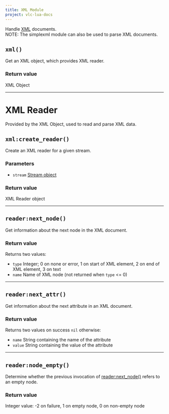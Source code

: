 ```yaml
---
title: XML Module
project: vlc-lua-docs
---
```

Handle [XML](https://en.wikipedia.org/wiki/XML) documents.  
NOTE: The simplexml module can also be used to parse XML documents.


## `xml()`
Get an XML object, which provides XML reader.

### Return value
XML Object

----
# XML Reader
Provided by the XML Object, used to read and parse XML data.


## `xml:create_reader()`
Create an XML reader for a given stream.

### Parameters
- `stream` [Stream object](../stream/#stream-object)

### Return value
XML Reader object

----
## `reader:next_node()`
Get information about the next node in the XML document.

### Return value
Returns two values:
- `type` Integer; 0 on none or error, 1 on start of XML element, 2 on end of XML element, 3 on text
- `name` Name of XML node (not returned when `type` <= 0)

----
## `reader:next_attr()`
Get information about the next attribute in an XML document.

### Return value
Returns two values on success `nil` otherwise:
- `name` String containing the name of the attribute
- `value` String containing the value of the attribute

----
## `reader:node_empty()`
Determine whether the previous invocation of [reader:next_node()](#readernext_node) refers to an empty node.

### Return value
Integer value: -2 on failure, 1 on empty node, 0 on non-empty node
